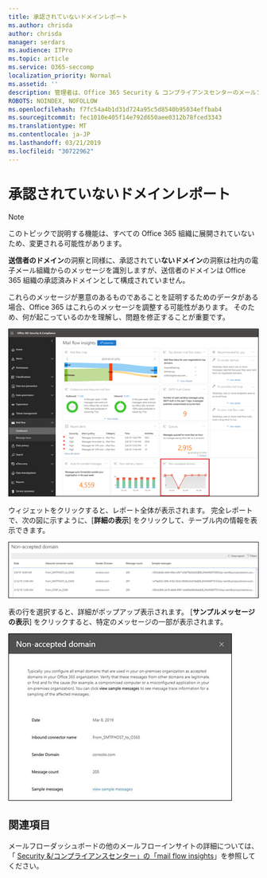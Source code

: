 ```yaml
---
title: 承認されていないドメインレポート
ms.author: chrisda
author: chrisda
manager: serdars
ms.audience: ITPro
ms.topic: article
ms.service: O365-seccomp
localization_priority: Normal
ms.assetid: ''
description: 管理者は、Office 365 Security & コンプライアンスセンターのメールフローダッシュボードの承認されていないドメインレポートについて学習できます。
ROBOTS: NOINDEX, NOFOLLOW
ms.openlocfilehash: f7fc54a4b1d31d724a95c5d8540b95034effbab4
ms.sourcegitcommit: fec1010e405f14e792d650aee0312b78fced3343
ms.translationtype: MT
ms.contentlocale: ja-JP
ms.lasthandoff: 03/21/2019
ms.locfileid: "30722962"
---
```

# <a name="non-accepted-domain-report"></a>承認されていないドメインレポート

> [!NOTE]
> このトピックで説明する機能は、すべての Office 365 組織に展開されていないため、変更される可能性があります。

**送信者のドメイン**の洞察と同様に、承認されてい**ないドメイン**の洞察は社内の電子メール組織からのメッセージを識別しますが、送信者のドメインは Office 365 組織の承認済みドメインとして構成されていません。

これらのメッセージが悪意のあるものであることを証明するためのデータがある場合、Office 365 はこれらのメッセージを調整する可能性があります。 そのため、何が起こっているのかを理解し、問題を修正することが重要です。

![Office 365 Security & コンプライアンスセンターのメールフローダッシュボードの承認されていないドメインレポート](media/non-accepted-domain-report-selected.png)

ウィジェットをクリックすると、レポート全体が表示されます。 完全レポートで、次の図に示すように、[**詳細の表示**] をクリックして、テーブル内の情報を表示できます。

![承認されていないドメインレポートに詳細テーブルを表示する](media/non-accepted-domain-report-view-details.png)

表の行を選択すると、詳細がポップアップ表示されます。 [**サンプルメッセージの表示**] をクリックすると、特定のメッセージの一部が表示されます。

![承認されていないドメインレポートの詳細テーブルで行を選択する](media/non-accepted-domain-report-select-row-in-table.png)

## <a name="see-also"></a>関連項目

メールフローダッシュボードの他のメールフローインサイトの詳細については、「 [Security &/コンプライアンスセンター」の「mail flow insights](mail-flow-insights-v2.md)」を参照してください。
